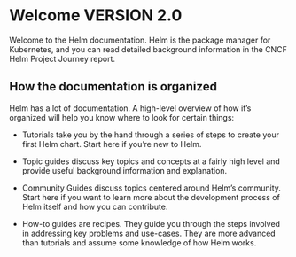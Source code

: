 # Welcome VERSION 2.0

Welcome to the Helm documentation. Helm is the package manager for Kubernetes, and you can read detailed background information in the CNCF Helm Project Journey report.

## How the documentation is organized

Helm has a lot of documentation. A high-level overview of how it’s organized will help you know where to look for certain things:

* Tutorials take you by the hand through a series of steps to create your first Helm chart. Start here if you’re new to Helm.

* Topic guides discuss key topics and concepts at a fairly high level and provide useful background information and explanation.

* Community Guides discuss topics centered around Helm’s community. Start here if you want to learn more about the development process of Helm itself and how you can contribute.

* How-to guides are recipes. They guide you through the steps involved in addressing key problems and use-cases. They are more advanced than tutorials and assume some knowledge of how Helm works.
